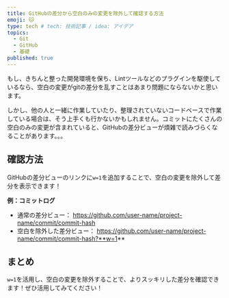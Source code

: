 ```yaml
---
title: GitHubの差分から空白のみの変更を除外して確認する方法
emoji: 🐱
type: tech # tech: 技術記事 / idea: アイデア
topics: 
  - Git
  - GitHub
  - 基礎
published: true
---
```


もし、きちんと整った開発環境を保ち、Lintツールなどのプラグインを駆使しているなら、空白の変更がgitの差分を乱すことはあまり問題にならないかと思います。

しかし、他の人と一緒に作業していたり、整理されていないコードベースで作業している場合は、そう上手くも行かないかもしれません。コミットにたくさんの空白のみの変更が含まれていると、GitHubの差分ビューが煩雑で読みづらくなることがあります。。。


## 確認方法
GitHubの差分ビューのリンクに`w=1`を追加することで、空白の変更を除外して差分を表示できます！

**例：コミットログ**
- 通常の差分ビュー：
https://github.com/user-name/project-name/commit/commit-hash
- 空白を除外した差分ビュー：
https://github.com/user-name/project-name/commit/commit-hash?**w=1**

## まとめ
`w=1`を活用し、空白の変更を除外することで、よりスッキリした差分を確認できます！ぜひ活用してみてください！
